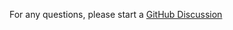 For any questions, please start a [GitHub Discussion](https://github.com/mirind4/fluent-asserter/discussions)

